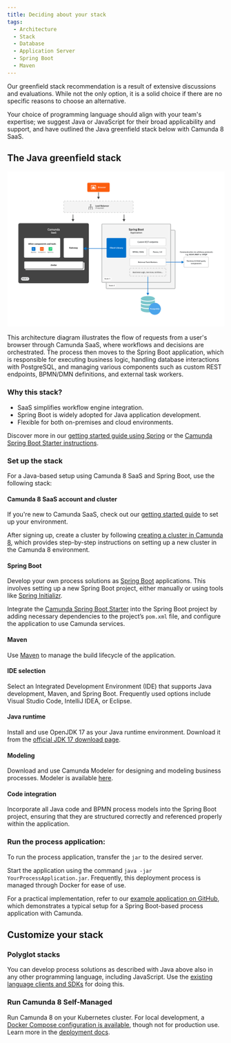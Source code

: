 ```yaml
---
title: Deciding about your stack
tags:
  - Architecture
  - Stack
  - Database
  - Application Server
  - Spring Boot
  - Maven
---
```


Our greenfield stack recommendation is a result of extensive discussions and evaluations. While not the only option, it is a solid choice if there are no specific reasons to choose an alternative.

Your choice of programming language should align with your team's expertise; we suggest Java or JavaScript for their broad applicability and support, and have outlined the Java greenfield stack below with Camunda 8 SaaS.

## The Java greenfield stack

![greenfield stack architecture diagram](deciding-about-your-stack-assets/greenfield-architecture.png)

This architecture diagram illustrates the flow of requests from a user's browser through Camunda SaaS, where workflows and decisions are orchestrated. The process then moves to the Spring Boot application, which is responsible for executing business logic, handling database interactions with PostgreSQL, and managing various components such as custom REST endpoints, BPMN/DMN definitions, and external task workers.

### Why this stack?

- SaaS simplifies workflow engine integration.
- Spring Boot is widely adopted for Java application development.
- Flexible for both on-premises and cloud environments.

Discover more in our [getting started guide using Spring](/guides/getting-started-example.md) or the [Camunda Spring Boot Starter instructions](../../../apis-tools/camunda-spring-boot-starter/getting-started.md).

### Set up the stack

For a Java-based setup using Camunda 8 SaaS and Spring Boot, use the following stack:

#### Camunda 8 SaaS account and cluster

If you're new to Camunda SaaS, check out our [getting started guide](/guides/introduction-to-camunda-8.md#getting-started) to set up your environment.

After signing up, create a cluster by following [creating a cluster in Camunda 8](/components/console/manage-clusters/create-cluster.md), which provides step-by-step instructions on setting up a new cluster in the Camunda 8 environment.

#### Spring Boot

Develop your own process solutions as [Spring Boot](https://spring.io/projects/spring-boot) applications. This involves setting up a new Spring Boot project, either manually or using tools like [Spring Initializr](https://start.spring.io/).

Integrate the [Camunda Spring Boot Starter](../../../apis-tools/camunda-spring-boot-starter/getting-started.md) into the Spring Boot project by adding necessary dependencies to the project’s `pom.xml` file, and configure the application to use Camunda services.

#### Maven

Use [Maven](https://maven.apache.org/) to manage the build lifecycle of the application.

#### IDE selection

Select an Integrated Development Environment (IDE) that supports Java development, Maven, and Spring Boot. Frequently used options include Visual Studio Code, IntelliJ IDEA, or Eclipse.

#### Java runtime

Install and use OpenJDK 17 as your Java runtime environment. Download it from the [official JDK 17 download page](https://jdk.java.net/17/).

#### Modeling

Download and use Camunda Modeler for designing and modeling business processes. Modeler is available [here](https://camunda.org/download/modeler/).

#### Code integration

Incorporate all Java code and BPMN process models into the Spring Boot project, ensuring that they are structured correctly and referenced properly within the application.

### Run the process application:

To run the process application, transfer the `jar` to the desired server.

Start the application using the command `java -jar YourProcessApplication.jar`. Frequently, this deployment process is managed through Docker for ease of use.

For a practical implementation, refer to our [example application on GitHub](https://github.com/camunda-community-hub/camunda-cloud-examples/tree/main/twitter-review-java-springboot), which demonstrates a typical setup for a Spring Boot-based process application with Camunda.

<!-- This should be moved from the Community Hub -->

## Customize your stack

### Polyglot stacks

You can develop process solutions as described with Java above also in any other programming language, including JavaScript. Use the [existing language clients and SDKs](/apis-tools/working-with-apis-tools.md) for doing this.

### Run Camunda 8 Self-Managed

Run Camunda 8 on your Kubernetes cluster. For local development, a [Docker Compose configuration is available](/self-managed/deployment/docker/docker.md), though not for production use. Learn more in the [deployment docs](/self-managed/deployment/helm/install/quick-install.md).
